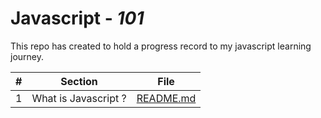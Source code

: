 # Javascript - *101*

This repo has created to hold a progress record to my javascript learning journey.

| # | Section | File |
| :-: | - | - |
| 1 | What is Javascript ? | [README.md](/00_what_is_javascript/README.md) |
